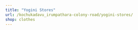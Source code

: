 ```yaml
---
title: "Yogini Stores"
url: /kochukadavu_irumpathara-colony-road/yogini-stores/
shop: clothes
---
```

